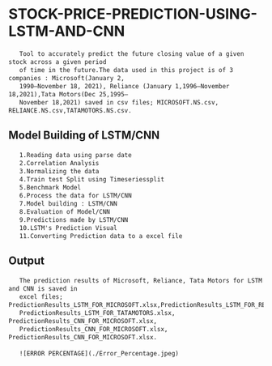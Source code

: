 # STOCK-PRICE-PREDICTION-USING-LSTM-AND-CNN
       Tool to accurately predict the future closing value of a given stock across a given period
       of time in the future.The data used in this project is of 3 companies : Microsoft(January 2, 
       1990–November 18, 2021), Reliance (January 1,1996–November 18,2021),Tata Motors(Dec 25,1995–
       November 18,2021) saved in csv files; MICROSOFT.NS.csv, RELIANCE.NS.csv,TATAMOTORS.NS.csv.
       
## Model Building of LSTM/CNN

       1.Reading data using parse date
       2.Correlation Analysis
       3.Normalizing the data
       4.Train test Split using Timeseriessplit
       5.Benchmark Model
       6.Process the data for LSTM/CNN
       7.Model building : LSTM/CNN
       8.Evaluation of Model/CNN
       9.Predictions made by LSTM/CNN
       10.LSTM's Prediction Visual
       11.Converting Prediction data to a excel file
       
## Output

       The prediction results of Microsoft, Reliance, Tata Motors for LSTM and CNN is saved in
       excel files; PredictionResults_LSTM_FOR_MICROSOFT.xlsx,PredictionResults_LSTM_FOR_RELIANCE.xlsx,
       PredictionResults_LSTM_FOR_TATAMOTORS.xlsx, PredictionResults_CNN_FOR_MICROSOFT.xlsx,
       PredictionResults_CNN_FOR_MICROSOFT.xlsx, PredictionResults_CNN_FOR_MICROSOFT.xlsx.
       
       ![ERROR PERCENTAGE](./Error_Percentage.jpeg) 
       
